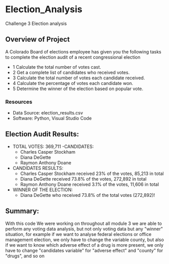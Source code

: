 # Election_Analysis
Challenge 3 Election analysis
## Overview of Project
A Colorado Board of elections employee has given you the following tasks to complete the election audit of a recent congressional election
- 1 Calculate the total number of votes cast.
- 2 Get a complete list of candidates who received votes.
- 3 Calculate the total number of votes each candidate received.
- 4 Calculate the percentage of votes each candidate won.
- 5 Determine the winner of the election based on popular vote.
### Resources
- Data Source: election_results.csv
- Software: Python, Visual Studio Code

## Election Audit Results:
- TOTAL VOTES: 369,711
  -CANDIDATES:
    - Charles Casper Stockham
    - Diana DeGette
    - Raymon Anthony Doane
- CANDIDATES RESULTS:
    - Charles Casper Stockham received 23% of the votes, 85,213 in total
    - Diana DeGette received 73.8% of the votes, 272,892 in total
    - Raymon Anthony Doane received 3.1% of the votes, 11,606 in total
- WINNER OF THE ELECTION:
  - Diana DeGette who received 73.8% of the total votes (272,892)!

## Summary:
With this code We were working on throughout all module 3 we are able to perform any voting data analysis, but not only voting data but any "winner" situation, for example if we want to analyse federal elections or office management election, we only have to change the variable county, but also if we want to know which adverse effect of a drug is more present, we only have to change "candidates variable" for "adverse effect" and "county" for "drugs", and so on  
